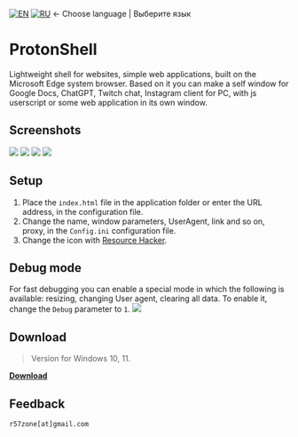 [![EN](https://user-images.githubusercontent.com/9499881/33184537-7be87e86-d096-11e7-89bb-f3286f752bc6.png)](https://github.com/r57zone/ProtonShell/blob/master/README.md) 
[![RU](https://user-images.githubusercontent.com/9499881/27683795-5b0fbac6-5cd8-11e7-929c-057833e01fb1.png)](https://github.com/r57zone/ProtonShell/blob/master/README.RU.md) 
← Choose language | Выберите язык

# ProtonShell
Lightweight shell for websites, simple web applications, built on the Microsoft Edge system browser. Based on it you can make a self window for Google Docs, ChatGPT, Twitch chat, Instagram client for PC, with js userscript or some web application in its own window.

## Screenshots
![](https://github.com/user-attachments/assets/902b2e58-664d-460f-abfd-37de3c8c920b)
[![](https://github.com/user-attachments/assets/c5f0d903-e7d4-42f3-91ad-38f7b6f08d4b)](https://github.com/user-attachments/assets/22419527-2937-4bdc-a7b8-95097cf25de7)
[![](https://github-production-user-asset-6210df.s3.amazonaws.com/9499881/258204596-0de84193-e560-4165-b104-69c5a0b63d34.jpg)](https://github.com/r57zone/ProtonShell/assets/9499881/6a2701eb-869e-480a-8548-628daec17fe7)
[![](https://github-production-user-asset-6210df.s3.amazonaws.com/9499881/258204442-90eb9ab6-d54b-4131-a8e8-12735213935f.jpg)](https://github.com/r57zone/ProtonShell/assets/9499881/e1ff8392-ba8b-4373-a20b-0d1a29773c10)

## Setup
1. Place the `index.html` file in the application folder or enter the URL address, in the configuration file.
2. Change the name, window parameters, UserAgent, link and so on, proxy, in the `Config.ini` configuration file.
3. Change the icon with [Resource Hacker](http://www.angusj.com/resourcehacker/).

## Debug mode
For fast debugging you can enable a special mode in which the following is available: resizing, changing User agent, clearing all data. To enable it, change the `Debug` parameter to `1`.
[![](https://github.com/user-attachments/assets/c71837e8-9097-438f-8e15-93efc42b65d3)](https://github.com/user-attachments/assets/e2e88215-3e52-46dd-b24a-42eb6bfdc3e7)

## Download
>Version for Windows 10, 11.<br>

**[Download](https://github.com/r57zone/ProtonShell/releases)**

## Feedback
`r57zone[at]gmail.com`